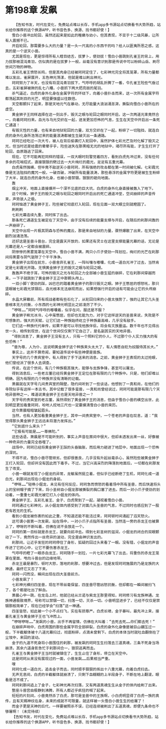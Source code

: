 # 第198章 发飙
        【告知书友，时代在变化，免费站点难以长存，手机app多书源站点切换看书大势所趋，站长给你推荐的这个换源APP，听书音色多、换源、找书都好使！】
       雪白小兽冲出轮回，虽然还起来是如此的稚嫩与幼小，但其表现，不亚于十二级风暴，让所有人震撼不已。
       开启轮回，那需要多么大的力量？是一头一尺高的小东西干的吗？给人以匪夷所思之感，这真的是一个逆天小兽。
       尤其是现在，更是惊得所有人瞠目结舌，拔萝卜，使劲拔！雪白小兽跳到孔雀王的背上，用力拔那根混沌青羽，仿似真的是在拔萝卜一般，丝毫没有意识到那是传说中可以粉碎山岳、刷尽世间万物的神物。
       五彩孔雀王愤怒长鸣，但是其肉身已经被珂珂定住了，七彩神光完全将其笼罩，所有力量都难以发出，雀屏展开，五色神光荡漾，但就是难以刷出神光。
       珂珂努力了半天，也没有将混沌青羽拔下，气呼呼的胡乱折腾了一番，令孔雀王险些气昏过去，五彩雀屏被揪的乱七八糟，小兽抓下两大把亮丽的尾羽。
       杀气逼近，白虎的身外化身在金属字符的环绕下，向着小兽扑击而来，这一次所有金属字符都荡起其刺目的光芒，明显要强盛以往数倍。
       天空都颤抖了起来，那是天地元气在暴动，无尽能量大浪汹涌澎湃，撕裂向雪白小兽所在的虚空。
       黄金狮子王同样选择在这一刻出手，毁灭之眼与轮回之眼同时开启，这一次两道光束竟然合一，向着珂珂扫来。血光与乌光交织在一起，迸发更加恐怖的气息，生生在天空中开启出一条死亡通道！
       有毁灭性的力量，也有来自地狱轮回的力量，双方交织在了一起，粉碎了一切阻挡，就连白虎的身外化身所浩荡过来的能量浪涛都被生生破灭出一条通路。
       珂珂已经吃过一次大亏，被人在背后偷袭打入轮回中，虽然护体七彩光芒及时化解了毁灭之光，但当时还是给震的晕晕乎乎，险些迷失在那黑暗无光的地狱中，竭尽所有能，才生生打开了轮回，自原路逃了回来。
       现在，它不可能再犯同样的错误，一双大眼时刻警觉着四方，看到白虎先冲过来，没有任何多余的花哨招式，直接狠狠的劈过去一大片绚烂的霞光，足足有五重光幕。
       白虎虽然强横，但毕竟不敌逆天小兽珂珂，所有强绝的攻击都在第一时间被化解。七彩霞光像是无法阻挡的魔咒一般，一破百破，冲破所有能量浪涛，那些悬浮的金属字符更是被生生粉碎了大半，就连白虎的身外化身，也被小兽禁锢，狠狠的砸向地面。
       轰
       烟尘冲天，地面上直接爆开一个深不见底的巨大坑，白虎的身外化身直接被轰入了地下。
       这个时候，狮子王的毁灭之眼与轮回之眼同时开启出的死亡通道冲至，空间崩碎的声音传来，声势骇人之极。
       珂珂恼透了黄金狮子王，险些被它彻底打入轮回，现在见面一双大眼立刻就瞪圆了。
       刷刷刷
       七彩光幕连续九重，同时挥了出去。
       那条死亡通道生生被定在了天空中，由于没有后续的能量支撑与开启，在随后的刹那间轰的一声崩碎了。
       天空中出现一片极其阴森与恐怖的魔云，那是来自地狱的力量，骤然爆散了出来，在天空中剧烈汹涌浩荡。
       还好这是圣兽斗兽台，完全是露天开放的，如果还有灵士在这里支撑能量光幕的话，无论是光幕还是人一定都会被震碎。
       阴惨惨的黑雾笼罩在天空中，雪白小兽不满，两只小爪子使劲一阵划拉，绚烂的光芒在刹那间将黑雾与阴气驱除了个干干净净。
       黄金狮子出现在前方，小兽舍弃孔雀王，一阵叫嚷与嘟囔，化成一道白光冲了过去，当然肯定是七彩霞光开路，无惧黄金狮子王的毁灭之眼与轮回之眼。
       轰轰声不绝于耳，可怖的毁灭之光与轮回之力全部被小兽生猛的崩碎，它在刹那间穿越而来，一下子就跳到了黄金狮子王正中那颗头颅上。
       一双小脚丫使劲的踩，凶巴巴的踏着黄金狮子的那只毁灭之眼。狮子王憋屈的想怒吼，那只竖眼被七彩霞光禁锢后，血光根本无法崩现而出，如果想强行开启的话有可能会让它的头颅崩碎。
       水晶大屏幕前，所有观战者都有些石化了，从轮回归来的小兽太强势了，强的让其它几头圣兽根本无力抗衡，小东西的七彩神光明显比之前凌厉了不少。
       “咿呀……”珂珂气呼呼的嘟囔着，似乎在问，服还是不服？
       黄金狮子眸光冰冷，心中虽憋屈，但却也无能为力，对于它这样逆天的圣兽来说，失败是不可想象的，强大的天赋，让它们这一种族始终屹立于种族最高峰，几乎没有敌手。
       它们这一种族代代单传，如果不是可以寻找他族伴侣，将会有灭族噩运。数千年也不见得出世一头，相传到现世，在这个世间仅仅剩下它自己了，是名副其实的天地异兽。
       “得到消息了，黄金狮子王没有主人，只有一个照料它的仆人，不过那个仆人实力强大的有些恐怖！”
       “兽为尊，人为仆，这说明黄金狮子这个种族来头太大了，有人情愿自贬为奴服侍其长大。”
       事实上，这并不算奇闻，要知道传说中有些神便是兽族。
       天字号的几个贵宾室中，有人得到了手下送来的消息。之前，黄金狮子王表现的太过抢眼，他们曾经派了很多人去调查。
       传说，在这个世间，有几个种族极其强大，能够与龙族争锋，甚至可以屠龙。
       得到消息后，一些老古董已经将黄金狮子王定位在那有限的几个种族中。只是，他们却难以明确，因为有限的几个种族并没有清晰的记载。
       萧晨就在天字号几间贵宾室的隔壁，隐约间听到了一些谈话，他想到了一真和尚，在他们的寺院似乎有这样一本古书，其中记载了很多蛮兽，一真和尚曾经说过，珂珂可能是那有限几个天地异兽种之一，难道说黄金狮子王也是天地异兽之一？
       天字号的贵宾室的老古董，虽然得到了黄金狮子王的消息，但由于雪白小兽的横空出世，此刻明显更加看重珂珂，吩咐人挖地三尺也一定要摸清雪白小兽的来历。
       这令萧晨暗暗皱起眉头。
       当然，也有人更加看重黄金狮子王，其中一间贵宾室中，一个苍老的声音在叹息，道：“我觉得那头黄金狮子王远远未将潜力发挥出。”
       “它到底什么来头？”
       “它极有可能是……一尊佛陀。”
       这些话语，萧晨是不可能听到的，事实上声音在房间中很大，但却未透发出来一丝，好像被一种奇异的力量完全吞噬了。
       战场中，珂珂已经将黄金狮子王踩的头昏脑胀，而后用力砸进了地层中，地面出现一个恐怖的深坑。
       不得不说，雪白小兽尽管顽劣，但却很善良，几乎没有升起丝毫杀心，虽然险些被黄金狮子王打入轮回，但却并没有因此而下毒手。不过，当它兴高采烈的降落到地面后，一切都在刹那发生了改变。
       小兽一眼就发现了小倔龙的异常，龙躯虽然挺立着，但似乎已经断绝了生机，珂珂化成一道白光，刹那间出现在小倔龙的身前。
       “咿呀……”轻唤小倔龙，未见有任何反应，珂珂急而愤怒的看着场中所有圣兽，而后快速将头上的宝树帽子摘了下来，将小圣树自小倔龙那被撕裂的胸口塞了进去。而后一对小爪子使劲的划动着，一重重七彩霞光被它打入小倔龙的体内。
       黄金狮子王、五彩孔雀王、金子、白虎聚到了一起，凝视着雪白小兽。
       珂珂通过七彩神光，从小倔龙体内感受到了对面几头圣兽的气息，不过同时也感应到了一股若有若无的生机。
       看到小倔龙被伤害的如此之重，不知道还能不能活过来，珂珂顿时间涌起了滔天怒火。
       这可谓小兽第一次发飙，站在场中，一对小爪子点指所有圣兽，当然连一旁的赤龙王也被算上了，咿呀的不断叫着，仿佛在说不会放走一个。
       珂珂的第一目标就是赤龙王，就要向前冲去。得到七彩圣树的滋润，小倔龙的闭合的双眼颤动了一下，竟然传出一丝奇异的波动，完全是由神识发出的。
       刹那间，让近乎发狂的珂珂停住了身形，狐疑的回过头来看了一眼。没有错，小倔龙的声音传进了它的心中，让它不要伤害赤龙王。
       气呼呼的瞪了一眼赤血龙王，珂珂随手一划拉，一片七彩光幕飞了出去，将重伤的赤龙王笼罩在里面，甩向斗兽台的边缘地带。
       赤龙王最是暴烈，顿时大怒，落地的刹那，想要冲过去，但是发现珂珂施展的乃是龙族的大神通，最终它又忍了下来。
       珂珂一闪而没，瞬间出现在四大圣兽前方。
       小兽发飙了！
       七彩神光横扫四圣兽，现在不带丝毫保留，四圣兽尽管凶怒抗衡，但却都在一瞬间被扫飞了，各个都是吐出了鲜血。
       萧晨心中一跳，在龙岛上时，他就已经从兰诺与紫龙王那里得知，珂珂修习有龙族神通。龙族神通极致境界，号称可以禁锢一切，扫落一切，灭杀一切。小兽明显进步了，已经不仅仅是禁锢那般简单了，现在已经学会“扫落”这一神通。
       四圣皆怒，如此被一个小不点扫飞，实在有损尊严。白虎长啸，金子暴叫，最先冲上来，接着孔雀王与黄金狮子王也飞冲而上。
       “咿呀咿呀……”发飙的小兽，出手不再留情，仿佛在大叫着：“去死去死……你们都去死！”
       在崩碎声响中，白虎周围的那些金属字符全部碎裂，白虎的身外化身像是被巨山碾压过一般，下半截躯体被十八道光幕扫过，彻底粉碎，点滴未曾剩下。白虎的本体当时就吐血翻倒在了尘埃中，来回的滚动。
       金子的九道不死身将小兽围住的刹那，被发飙的珂珂生生扫落去三道真魂，三条不死身当场崩溃，其余六道身影急忙于刹那间合一，狼狈逃离而去。
       孔雀王与黄金狮子王当时就被镇住了，生生止住了身形，停立在天空中。
       这是珂珂从来没有展现过的一面，小兽发飙……后果相当严重。
       嗖
       珂珂化成一道白光，追击金子而去，同时顺手狠狠的挥出十八重光幕，向着白虎扫去。
       无声无息间，白虎的半截躯体就崩溃了，只剩下血糊糊的上半段身子，不断在地上翻滚，眼看是活不成了。
       珂珂刹那间追上了金子，七彩神光再次扫落，又有两道真魂生生从金子的体内给刷了出来。
       整座斗兽宫由极静到沸腾，所有人都近乎疯狂的喊了起来。
       短短的片刻间，小兽竟然杀了白虎，那可是圣兽中的王族啊，小白虎明显得了白虎一族的真传，且有天赐神纹在身，未来的成就不可限量，就这样被一头雪白小兽生生的给屠了！
       而金子更是天神的后代，一样要被照杀不误，已经连续被刷出了五道真魂，即便九条命也不够屠啊！（未完待续）
       【告知书友，时代在变化，免费站点难以长存，手机app多书源站点切换看书大势所趋，站长给你推荐的这个换源APP，听书音色多、换源、找书都好使！】